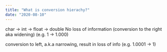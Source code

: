 ```yaml
---
title: "What is conversion hierachy?"
date: "2020-08-10"
---
```


char -> int -> float -> double
No loss of information (conversion to the right aka widening) (e.g. 1 -> 1.000)

conversion to left, a.k.a narrowing, result in loss of info (e.g. 1.0001 -> 1)
